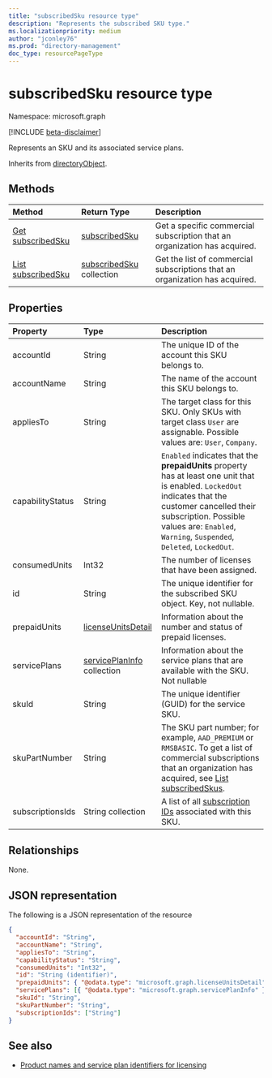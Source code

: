 ```yaml
---
title: "subscribedSku resource type"
description: "Represents the subscribed SKU type."
ms.localizationpriority: medium
author: "jconley76"
ms.prod: "directory-management"
doc_type: resourcePageType
---
```


# subscribedSku resource type

Namespace: microsoft.graph

[!INCLUDE [beta-disclaimer](../../includes/beta-disclaimer.md)]

Represents an SKU and its associated service plans.

Inherits from [directoryObject](directoryobject.md).

## Methods

| Method                                             | Return Type                                  | Description                                                                 |
| :------------------------------------------------- | :------------------------------------------- | :-------------------------------------------------------------------------- |
| [Get subscribedSku](../api/subscribedsku-get.md)   | [subscribedSku](subscribedsku.md)            | Get a specific commercial subscription that an organization has acquired.   |
| [List subscribedSku](../api/subscribedsku-list.md) | [subscribedSku](subscribedsku.md) collection | Get the list of commercial subscriptions that an organization has acquired. |

## Properties

| Property         | Type                                             | Description                                                                                                                                                                                                                                                     |
| :--------------- | :----------------------------------------------- | :-------------------------------------------------------------------------------------------------------------------------------------------------------------------------------------------------------------------------------------------------------------- |
| accountId        | String                                           | The unique ID of the account this SKU belongs to.                                                                                                                                                                                                               |
| accountName      | String                                           | The name of the account this SKU belongs to.                                                                                                                                                                                                                    |
| appliesTo        | String                                           | The target class for this SKU. Only SKUs with target class `User` are assignable. Possible values are: `User`, `Company`.                                                                                                                                                  |
| capabilityStatus | String                                           | `Enabled` indicates that the **prepaidUnits** property has at least one unit that is enabled. `LockedOut` indicates that the customer cancelled their subscription. Possible values are: `Enabled`, `Warning`, `Suspended`, `Deleted`, `LockedOut`. |
| consumedUnits    | Int32                                            | The number of licenses that have been assigned.                                                                                                                                                                                                                 |
| id               | String                                           | The unique identifier for the subscribed SKU object. Key, not nullable.                                                                                                                                                                                         |
| prepaidUnits     | [licenseUnitsDetail](licenseunitsdetail.md)      | Information about the number and status of prepaid licenses.                                                                                                                                                                                                    |
| servicePlans     | [servicePlanInfo](serviceplaninfo.md) collection | Information about the service plans that are available with the SKU. Not nullable                                                                                                                                                                               |
| skuId            | String                                           | The unique identifier (GUID) for the service SKU.                                                                                                                                                                                                               |
| skuPartNumber    | String                                           | The SKU part number; for example, `AAD_PREMIUM` or `RMSBASIC`. To get a list of commercial subscriptions that an organization has acquired, see [List subscribedSkus](../api/subscribedsku-list.md).                                                            |
| subscriptionsIds | String collection                                | A list of all [subscription IDs](../resources/companysubscription.md) associated with this SKU.                                                                                                                                                                                                        |

## Relationships

None.

## JSON representation

The following is a JSON representation of the resource

<!-- {
  "blockType": "resource",
  "optionalProperties": [

  ],
  "keyProperty": "id",
  "@odata.type": "microsoft.graph.subscribedSku"
}-->

```json
{
  "accountId": "String",
  "accountName": "String",
  "appliesTo": "String",
  "capabilityStatus": "String",
  "consumedUnits": "Int32",
  "id": "String (identifier)",
  "prepaidUnits": { "@odata.type": "microsoft.graph.licenseUnitsDetail" },
  "servicePlans": [{ "@odata.type": "microsoft.graph.servicePlanInfo" }],
  "skuId": "String",
  "skuPartNumber": "String",
  "subscriptionIds": ["String"]
}
```

## See also

- [Product names and service plan identifiers for licensing](/azure/active-directory/enterprise-users/licensing-service-plan-reference)

<!-- uuid: 8fcb5dbc-d5aa-4681-8e31-b001d5168d79
2015-10-25 14:57:30 UTC -->
<!--
{
  "type": "#page.annotation",
  "description": "subscribedSku resource",
  "keywords": "",
  "section": "documentation",
  "tocPath": "",
  "suppressions": []
}
-->
